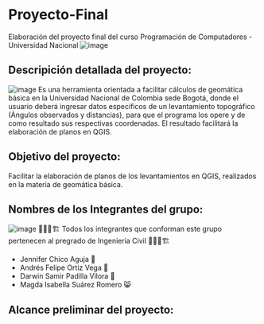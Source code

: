 # Proyecto-Final
Elaboración del proyecto final del curso Programación de Computadores - Universidad Nacional
![image](https://github.com/user-attachments/assets/7e906e62-7ed5-4480-ac69-e2083511676c)


## Descripición detallada del proyecto:
![image](https://github.com/user-attachments/assets/f7b86121-a615-4cce-beff-fb45099fded4)
Es una herramienta orientada a facilitar cálculos de geomática básica en la Universidad Nacional de Colombia sede Bogotá, donde el usuario deberá ingresar datos específicos de un levantamiento topográfico (Ángulos observados y distancias), para que el programa los opere y de como resultado sus respectivas coordenadas. El resultado facilitará la elaboración de planos en QGIS.

## Objetivo del proyecto:
Facilitar la elaboración de planos de los levantamientos en QGIS, realizados en la materia de geomática básica.

## Nombres de los Integrantes del grupo:
![image](https://github.com/user-attachments/assets/51ee722f-be61-4237-8db3-2913de09dad0)
👨📝📐🏗 Todos los integrantes que conforman este grupo pertenecen al pregrado de Ingenieria Civil 👨📝📐🏗
- Jennifer Chico Aguja 🦊
- Andrés Felipe Ortiz Vega 🦅
- Darwin Samir Padilla Vilora 🫏
- Magda Isabella Suárez Romero 😸
## Alcance preliminar del proyecto:
  
  
